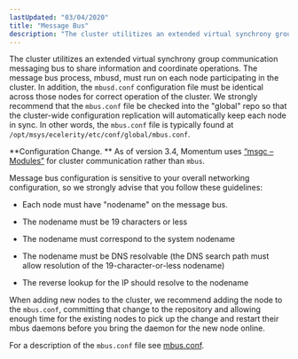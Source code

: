 ```yaml
---
lastUpdated: "03/04/2020"
title: "Message Bus"
description: "The cluster utilitizes an extended virtual synchrony group communication messaging bus to share information and coordinate operations The message bus process mbusd must run on each node participating in the cluster In addition the mbusd conf configuration file must be identical across those nodes for correct operation of the cluster..."
---
```


The cluster utilitizes an extended virtual synchrony group communication messaging bus to share information and coordinate operations. The message bus process, mbusd, must run on each node participating in the cluster. In addition, the `mbusd.conf` configuration file must be identical across those nodes for correct operation of the cluster. We strongly recommend that the `mbus.conf` file be checked into the "global" repo so that the cluster-wide configuration replication will automatically keep each node in sync. In other words, the `mbus.conf` file is typically found at `/opt/msys/ecelerity/etc/conf/global/mbus.conf`.

**Configuration Change. ** As of version 3.4, Momentum uses [“msgc – Modules”](/momentum/3/3-reference/3-reference-modules-msgc) for cluster communication rather than `mbus`.

Message bus configuration is sensitive to your overall networking configuration, so we strongly advise that you follow these guidelines:

*   Each node must have "nodename" on the message bus.

*   The nodename must be 19 characters or less

*   The nodename must correspond to the system nodename

*   The nodename must be DNS resolvable (the DNS search path must allow resolution of the 19-character-or-less nodename)

*   The reverse lookup for the IP should resolve to the nodename

When adding new nodes to the cluster, we recommend adding the node to the `mbus.conf`, committing that change to the repository and allowing enough time for the existing nodes to pick up the change and restart their mbus daemons before you bring the daemon for the new node online.

For a description of the `mbus.conf` file see [mbus.conf](/momentum/3/3-reference/mbus-conf).